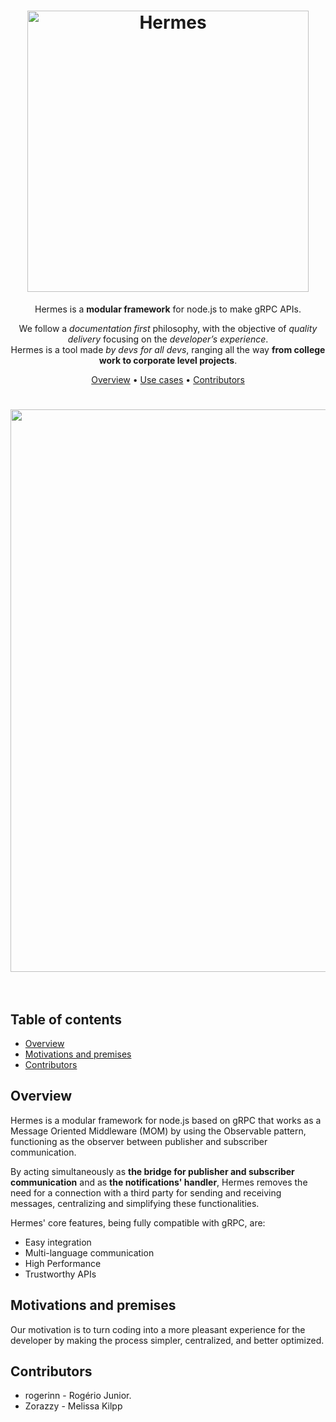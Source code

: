 
<h1 align="center">
  <img src="https://media.discordapp.net/attachments/638203747608166442/1037551642482053150/hermes-logo-v.1.png" alt="Hermes" width="450">
</h1>

<div align="center">

Hermes is a **modular framework** for node.js to make gRPC APIs.

We follow a *documentation first* philosophy, with the objective of *quality delivery* focusing on the *developer’s experience*.<br /> Hermes is a tool made *by devs for all devs*,
ranging all the way **from college work to corporate level projects**.

[Overview](#overview) •
[Use cases](#use-cases) •
[Contributors](#contributors)

<h1 align="center">
 <img src="https://cdn.discordapp.com/attachments/638203747608166442/1037591811390197770/carbon_7.png" width="900">
 <br><br />
</h1>
</div>

## Table of contents
- [Overview](#overview)
- [Motivations and premises](#motivations-and-premises)
- [Contributors](#contributors)


## Overview

Hermes is a modular framework for node.js based on gRPC that works as a Message Oriented Middleware (MOM) by using the Observable pattern, functioning as the observer between publisher and subscriber communication.

By acting simultaneously as **the bridge for publisher and subscriber communication** and as **the notifications' handler**, Hermes removes the need for a connection with a third party for sending and receiving messages, centralizing and simplifying these functionalities.

Hermes' core features, being fully compatible with gRPC, are:

- Easy integration
- Multi-language communication
- High Performance
- Trustworthy APIs

## Motivations and premises

Our motivation is to turn coding into a more pleasant experience for the developer by making the process simpler, centralized, and better optimized.


## Contributors

  - rogerinn - Rogério Junior.
  - Zorazzy - Melissa Kilpp